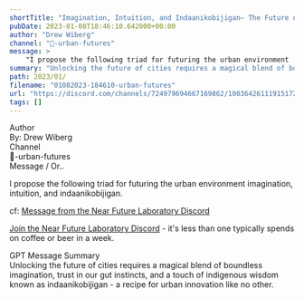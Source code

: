 ```yaml
---
shortTitle: "Imagination, Intuition, and Indaanikobijigan— The Future of Urban Environment Unveiled!"
pubDate: 2023-01-08T18:46:10.642000+00:00
author: "Drew Wiberg"
channel: "🏬-urban-futures"
message: >
    "I propose the following triad for futuring the urban environment  imagination, intuition, and indaanikobijigan."
summary: "Unlocking the future of cities requires a magical blend of boundless imagination, trust in our gut instincts, and a touch of indigenous wisdom known as indaanikobijigan - a recipe for urban innovation like no other."
path: 2023/01/
filename: "01082023-184610-urban-futures"
url: "https://discord.com/channels/724979694667169862/1003642611191517286/1061717470156697742"
tags: []
---
```

<div class="metadata-title-header pt-3 pb-3 pl-2">Author</div>    
<div class="bg-gray-200 p-4 rounded-md mb-4">   
By: Drew Wiberg
</div>

<div class="metadata-title-header pt-3 pb-3 pl-2">Channel</div>    
<div class="bg-gray-200 p-4 rounded-md mb-4">   
🏬-urban-futures</span>
</div>

<div class="metadata-title-header pt-3 pb-3 pl-2">Message / Or..</div>    
<div class="human-content-container">  

I propose the following triad for futuring the urban environment  imagination, intuition, and indaanikobijigan.


<!-- 
I propose the following triad for futuring the urban environment  imagination, intuition, and indaanikobijigan.
 -->
</div>



cf: <a href="">Message from the Near Future Laboratory Discord</a>

<a href="">Join the Near Future Laboratory Discord</a> - it's less than one typically spends on coffee or beer in a week. 



<div class="metadata-title-header pt-3 pb-3 pl-2">GPT Message Summary</div>    
<div class="robot-content-container">
Unlocking the future of cities requires a magical blend of boundless imagination, trust in our gut instincts, and a touch of indigenous wisdom known as indaanikobijigan - a recipe for urban innovation like no other.
</div>
</div>